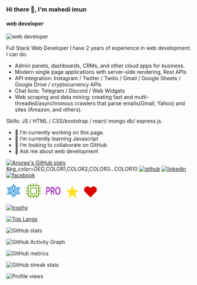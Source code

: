 ### Hi there 👋, I'm mahedi imun
#### web developer 
![web developer ](https://drive.google.com/file/d/1RhfEqL5YTfdWinjiBYTMMfHeoUL_57zr/view?usp=sharing)

 Full Stack Web Developer 
I have 2 years of experience in web development. I can do:
 -    Admin panels, dashboards, CRMs, and other cloud apps for business.
 -    Modern single page applications with server-side rendering, Rest APIs
 -    API integration: Instagram / Twitter / Twilio / Gmail / Google Sheets / Google Drive / cryptocurrency APIs
- Chat bots: Telegram / Discord / Web Widgets
 -    Web scraping and data mining: creating fast and multi-threaded/asynchronous crawlers that parse emails(Gmail, Yahoo) and sites (Amazon, and others).

Skills:  JS / HTML / CSS/bootstrap / react/ mongo db/ express js.

- 🔭 I’m currently working on this page. 
- 🌱 I’m currently learning Javascript  
- 👯 I’m looking to collaborate on GitHub  
- 💬 Ask me about web development  

[![Anurag's GitHub stats](https://github-readme-stats.vercel.app/api?username=anuraghazra)](https://github.com/anuraghazra/github-readme-stats)
&bg_color=DEG,COLOR1,COLOR2,COLOR3...COLOR10
[<img src='https://cdn.jsdelivr.net/npm/simple-icons@3.0.1/icons/github.svg' alt='github' height='40'>](https://github.com/mahedi-imun)  [<img src='https://cdn.jsdelivr.net/npm/simple-icons@3.0.1/icons/linkedin.svg' alt='linkedin' height='40'>](https://www.linkedin.com/in/https://www.linkedin.com/in/mahedi-imun-534723223//)  [<img src='https://cdn.jsdelivr.net/npm/simple-icons@3.0.1/icons/facebook.svg' alt='facebook' height='40'>](https://www.facebook.com/https://www.facebook.com/mahedi.anik.bd)  

<a href='https://archiveprogram.github.com/'><img src='https://raw.githubusercontent.com/acervenky/animated-github-badges/master/assets/acbadge.gif' width='40' height='40'></a> <a href='https://docs.github.com/en/developers'><img src='https://raw.githubusercontent.com/acervenky/animated-github-badges/master/assets/devbadge.gif' width='40' height='40'></a> <a href='https://github.com/pricing'><img src='https://raw.githubusercontent.com/acervenky/animated-github-badges/master/assets/pro.gif' width='40' height='40'></a> <a href='https://stars.github.com/'><img src='https://raw.githubusercontent.com/acervenky/animated-github-badges/master/assets/starbadge.gif' width='35' height='35'></a> <a href='https://docs.github.com/en/github/supporting-the-open-source-community-with-github-sponsors'><img src='https://raw.githubusercontent.com/acervenky/animated-github-badges/master/assets/sponsorbadge.gif' width='35' height='35'></a> 

[![trophy](https://github-profile-trophy.vercel.app/?username=mahedi-imun)](https://github.com/ryo-ma/github-profile-trophy)

[![Top Langs](https://github-readme-stats.vercel.app/api/top-langs/?username=mahedi-imun)](https://github.com/anuraghazra/github-readme-stats)

![GitHub stats](https://github-readme-stats.vercel.app/api?username=mahedi-imun&show_icons=true&count_private=true)  

![GitHub Activity Graph](https://activity-graph.herokuapp.com/graph?username=mahedi-imun)  

![GitHub metrics](https://metrics.lecoq.io/mahedi-imun)  

![GitHub streak stats](https://github-readme-streak-stats.herokuapp.com/?user=mahedi-imun)  

![Profile views](https://gpvc.arturio.dev/mahedi-imun)  
